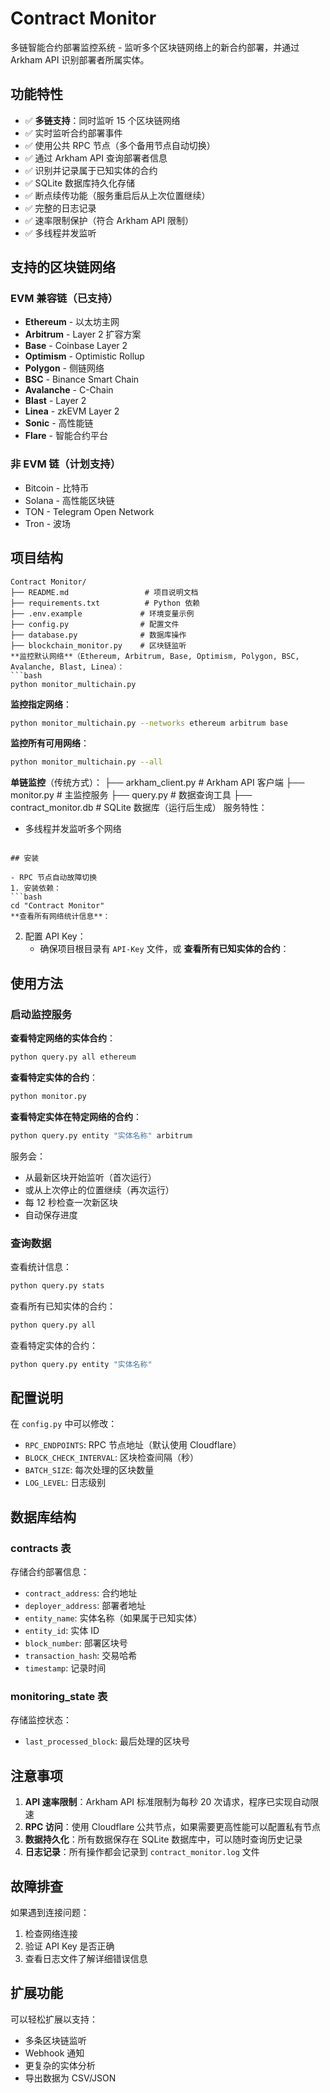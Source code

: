 # Contract Monitor

多链智能合约部署监控系统 - 监听多个区块链网络上的新合约部署，并通过 Arkham API 识别部署者所属实体。

## 功能特性

- ✅ **多链支持**：同时监听 15 个区块链网络
- ✅ 实时监听合约部署事件
- ✅ 使用公共 RPC 节点（多个备用节点自动切换）
- ✅ 通过 Arkham API 查询部署者信息
- ✅ 识别并记录属于已知实体的合约
- ✅ SQLite 数据库持久化存储
- ✅ 断点续传功能（服务重启后从上次位置继续）
- ✅ 完整的日志记录
- ✅ 速率限制保护（符合 Arkham API 限制）
- ✅ 多线程并发监听

## 支持的区块链网络

### EVM 兼容链（已支持）
- **Ethereum** - 以太坊主网
- **Arbitrum** - Layer 2 扩容方案
- **Base** - Coinbase Layer 2
- **Optimism** - Optimistic Rollup
- **Polygon** - 侧链网络
- **BSC** - Binance Smart Chain
- **Avalanche** - C-Chain
- **Blast** - Layer 2
- **Linea** - zkEVM Layer 2
- **Sonic** - 高性能链
- **Flare** - 智能合约平台

### 非 EVM 链（计划支持）
- Bitcoin - 比特币
- Solana - 高性能区块链
- TON - Telegram Open Network
- Tron - 波场

## 项目结构

```
Contract Monitor/
├── README.md                 # 项目说明文档
├── requirements.txt          # Python 依赖
├── .env.example             # 环境变量示例
├── config.py                # 配置文件
├── database.py              # 数据库操作
├── blockchain_monitor.py    # 区块链监听
**监控默认网络**（Ethereum, Arbitrum, Base, Optimism, Polygon, BSC, Avalanche, Blast, Linea）：
```bash
python monitor_multichain.py
```

**监控指定网络**：
```bash
python monitor_multichain.py --networks ethereum arbitrum base
```

**监控所有可用网络**：
```bash
python monitor_multichain.py --all
```

**单链监控**（传统方式）：
├── arkham_client.py         # Arkham API 客户端
├── monitor.py               # 主监控服务
├── query.py                 # 数据查询工具
├── contract_monitor.db      # SQLite 数据库（运行后生成）
服务特性：
- 多线程并发监听多个网络
```

## 安装

- RPC 节点自动故障切换
1. 安装依赖：
```bash
cd "Contract Monitor"
**查看所有网络统计信息**：
```

2. 配置 API Key：
   - 确保项目根目录有 `API-Key` 文件，或
**查看所有已知实体的合约**：

## 使用方法

### 启动监控服务
**查看特定网络的实体合约**：
```bash
python query.py all ethereum
```

**查看特定实体的合约**：
```bash
python monitor.py
```

**查看特定实体在特定网络的合约**：
```bash
python query.py entity "实体名称" arbitrum
```

服务会：
- 从最新区块开始监听（首次运行）
- 或从上次停止的位置继续（再次运行）
- 每 12 秒检查一次新区块
- 自动保存进度

### 查询数据

查看统计信息：
```bash
python query.py stats
```

查看所有已知实体的合约：
```bash
python query.py all
```

查看特定实体的合约：
```bash
python query.py entity "实体名称"
```

## 配置说明

在 `config.py` 中可以修改：

- `RPC_ENDPOINTS`: RPC 节点地址（默认使用 Cloudflare）
- `BLOCK_CHECK_INTERVAL`: 区块检查间隔（秒）
- `BATCH_SIZE`: 每次处理的区块数量
- `LOG_LEVEL`: 日志级别

## 数据库结构

### contracts 表
存储合约部署信息：
- `contract_address`: 合约地址
- `deployer_address`: 部署者地址
- `entity_name`: 实体名称（如果属于已知实体）
- `entity_id`: 实体 ID
- `block_number`: 部署区块号
- `transaction_hash`: 交易哈希
- `timestamp`: 记录时间

### monitoring_state 表
存储监控状态：
- `last_processed_block`: 最后处理的区块号

## 注意事项

1. **API 速率限制**：Arkham API 标准限制为每秒 20 次请求，程序已实现自动限速
2. **RPC 访问**：使用 Cloudflare 公共节点，如果需要更高性能可以配置私有节点
3. **数据持久化**：所有数据保存在 SQLite 数据库中，可以随时查询历史记录
4. **日志记录**：所有操作都会记录到 `contract_monitor.log` 文件

## 故障排查

如果遇到连接问题：
1. 检查网络连接
2. 验证 API Key 是否正确
3. 查看日志文件了解详细错误信息

## 扩展功能

可以轻松扩展以支持：
- 多条区块链监听
- Webhook 通知
- 更复杂的实体分析
- 导出数据为 CSV/JSON

